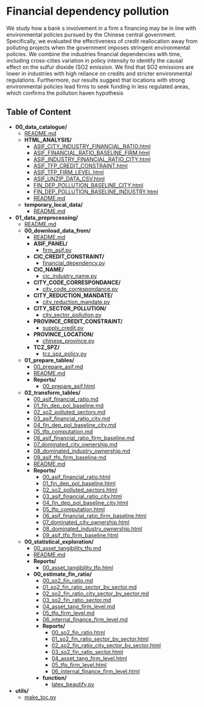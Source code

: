 
# Financial dependency pollution



We study how a bank s involvement in a firm s financing may be in line with environmental policies pursued by the Chinese central government. Specifically, we evaluated the effectiveness of credit reallocation away from polluting projects when the government imposes stringent environmental policies. We combine the industries financial dependencies with time, including cross-cities variation in policy intensity to identify the causal effect on the sulfur dioxide (SO2 emission. We find that SO2 emissions are lower in industries with high reliance on credits and stricter environmental regulations. Furthermore, our results suggest that locations with strong environmental policies lead firms to seek funding in less regulated areas, which confirms the pollution haven hypothesis
        
## Table of Content

 - **00_data_catalogue/**
   - [README.md](https://github.com/thomaspernet/Financial_dependency_pollution/tree/master/00_data_catalogue/README.md)
   - **HTML_ANALYSIS/**
     - [ASIF_CITY_INDUSTRY_FINANCIAL_RATIO.html](https://github.com/thomaspernet/Financial_dependency_pollution/tree/master/00_data_catalogue/HTML_ANALYSIS/ASIF_CITY_INDUSTRY_FINANCIAL_RATIO.html)
     - [ASIF_FINANCIAL_RATIO_BASELINE_FIRM.html](https://github.com/thomaspernet/Financial_dependency_pollution/tree/master/00_data_catalogue/HTML_ANALYSIS/ASIF_FINANCIAL_RATIO_BASELINE_FIRM.html)
     - [ASIF_INDUSTRY_FINANCIAL_RATIO_CITY.html](https://github.com/thomaspernet/Financial_dependency_pollution/tree/master/00_data_catalogue/HTML_ANALYSIS/ASIF_INDUSTRY_FINANCIAL_RATIO_CITY.html)
     - [ASIF_TFP_CREDIT_CONSTRAINT.html](https://github.com/thomaspernet/Financial_dependency_pollution/tree/master/00_data_catalogue/HTML_ANALYSIS/ASIF_TFP_CREDIT_CONSTRAINT.html)
     - [ASIF_TFP_FIRM_LEVEL.html](https://github.com/thomaspernet/Financial_dependency_pollution/tree/master/00_data_catalogue/HTML_ANALYSIS/ASIF_TFP_FIRM_LEVEL.html)
     - [ASIF_UNZIP_DATA_CSV.html](https://github.com/thomaspernet/Financial_dependency_pollution/tree/master/00_data_catalogue/HTML_ANALYSIS/ASIF_UNZIP_DATA_CSV.html)
     - [FIN_DEP_POLLUTION_BASELINE_CITY.html](https://github.com/thomaspernet/Financial_dependency_pollution/tree/master/00_data_catalogue/HTML_ANALYSIS/FIN_DEP_POLLUTION_BASELINE_CITY.html)
     - [FIN_DEP_POLLUTION_BASELINE_INDUSTRY.html](https://github.com/thomaspernet/Financial_dependency_pollution/tree/master/00_data_catalogue/HTML_ANALYSIS/FIN_DEP_POLLUTION_BASELINE_INDUSTRY.html)
     - [README.md](https://github.com/thomaspernet/Financial_dependency_pollution/tree/master/00_data_catalogue/HTML_ANALYSIS/README.md)
   - **temporary_local_data/**
     - [README.md](https://github.com/thomaspernet/Financial_dependency_pollution/tree/master/00_data_catalogue/temporary_local_data/README.md)
 - **01_data_preprocessing/**
   - [README.md](https://github.com/thomaspernet/Financial_dependency_pollution/tree/master/01_data_preprocessing/README.md)
   - **00_download_data_from/**
     - [README.md](https://github.com/thomaspernet/Financial_dependency_pollution/tree/master/01_data_preprocessing/00_download_data_from/README.md)
     - **ASIF_PANEL/**
       - [firm_asif.py](https://github.com/thomaspernet/Financial_dependency_pollution/tree/master/01_data_preprocessing/00_download_data_from/ASIF_PANEL/firm_asif.py)
     - **CIC_CREDIT_CONSTRAINT/**
       - [financial_dependency.py](https://github.com/thomaspernet/Financial_dependency_pollution/tree/master/01_data_preprocessing/00_download_data_from/CIC_CREDIT_CONSTRAINT/financial_dependency.py)
     - **CIC_NAME/**
       - [cic_industry_name.py](https://github.com/thomaspernet/Financial_dependency_pollution/tree/master/01_data_preprocessing/00_download_data_from/CIC_NAME/cic_industry_name.py)
     - **CITY_CODE_CORRESPONDANCE/**
       - [city_code_correspondance.py](https://github.com/thomaspernet/Financial_dependency_pollution/tree/master/01_data_preprocessing/00_download_data_from/CITY_CODE_CORRESPONDANCE/city_code_correspondance.py)
     - **CITY_REDUCTION_MANDATE/**
       - [city_reduction_mandate.py](https://github.com/thomaspernet/Financial_dependency_pollution/tree/master/01_data_preprocessing/00_download_data_from/CITY_REDUCTION_MANDATE/city_reduction_mandate.py)
     - **CITY_SECTOR_POLLUTION/**
       - [city_sector_pollution.py](https://github.com/thomaspernet/Financial_dependency_pollution/tree/master/01_data_preprocessing/00_download_data_from/CITY_SECTOR_POLLUTION/city_sector_pollution.py)
     - **PROVINCE_CREDIT_CONSTRAINT/**
       - [supply_credit.py](https://github.com/thomaspernet/Financial_dependency_pollution/tree/master/01_data_preprocessing/00_download_data_from/PROVINCE_CREDIT_CONSTRAINT/supply_credit.py)
     - **PROVINCE_LOCATION/**
       - [chinese_province.py](https://github.com/thomaspernet/Financial_dependency_pollution/tree/master/01_data_preprocessing/00_download_data_from/PROVINCE_LOCATION/chinese_province.py)
     - **TCZ_SPZ/**
       - [tcz_spz_policy.py](https://github.com/thomaspernet/Financial_dependency_pollution/tree/master/01_data_preprocessing/00_download_data_from/TCZ_SPZ/tcz_spz_policy.py)
   - **01_prepare_tables/**
     - [00_prepare_asif.md](https://github.com/thomaspernet/Financial_dependency_pollution/tree/master/01_data_preprocessing/01_prepare_tables/00_prepare_asif.md)
     - [README.md](https://github.com/thomaspernet/Financial_dependency_pollution/tree/master/01_data_preprocessing/01_prepare_tables/README.md)
     - **Reports/**
       - [00_prepare_asif.html](https://github.com/thomaspernet/Financial_dependency_pollution/tree/master/01_data_preprocessing/01_prepare_tables/Reports/00_prepare_asif.html)
   - **02_transform_tables/**
     - [00_asif_financial_ratio.md](https://github.com/thomaspernet/Financial_dependency_pollution/tree/master/01_data_preprocessing/02_transform_tables/00_asif_financial_ratio.md)
     - [01_fin_dep_pol_baseline.md](https://github.com/thomaspernet/Financial_dependency_pollution/tree/master/01_data_preprocessing/02_transform_tables/01_fin_dep_pol_baseline.md)
     - [02_so2_polluted_sectors.md](https://github.com/thomaspernet/Financial_dependency_pollution/tree/master/01_data_preprocessing/02_transform_tables/02_so2_polluted_sectors.md)
     - [03_asif_financial_ratio_city.md](https://github.com/thomaspernet/Financial_dependency_pollution/tree/master/01_data_preprocessing/02_transform_tables/03_asif_financial_ratio_city.md)
     - [04_fin_dep_pol_baseline_city.md](https://github.com/thomaspernet/Financial_dependency_pollution/tree/master/01_data_preprocessing/02_transform_tables/04_fin_dep_pol_baseline_city.md)
     - [05_tfp_computation.md](https://github.com/thomaspernet/Financial_dependency_pollution/tree/master/01_data_preprocessing/02_transform_tables/05_tfp_computation.md)
     - [06_asif_financial_ratio_firm_baseline.md](https://github.com/thomaspernet/Financial_dependency_pollution/tree/master/01_data_preprocessing/02_transform_tables/06_asif_financial_ratio_firm_baseline.md)
     - [07_dominated_city_ownership.md](https://github.com/thomaspernet/Financial_dependency_pollution/tree/master/01_data_preprocessing/02_transform_tables/07_dominated_city_ownership.md)
     - [08_dominated_industry_ownership.md](https://github.com/thomaspernet/Financial_dependency_pollution/tree/master/01_data_preprocessing/02_transform_tables/08_dominated_industry_ownership.md)
     - [09_asif_tfp_firm_baseline.md](https://github.com/thomaspernet/Financial_dependency_pollution/tree/master/01_data_preprocessing/02_transform_tables/09_asif_tfp_firm_baseline.md)
     - [README.md](https://github.com/thomaspernet/Financial_dependency_pollution/tree/master/01_data_preprocessing/02_transform_tables/README.md)
     - **Reports/**
       - [00_asif_financial_ratio.html](https://github.com/thomaspernet/Financial_dependency_pollution/tree/master/01_data_preprocessing/02_transform_tables/Reports/00_asif_financial_ratio.html)
       - [01_fin_dep_pol_baseline.html](https://github.com/thomaspernet/Financial_dependency_pollution/tree/master/01_data_preprocessing/02_transform_tables/Reports/01_fin_dep_pol_baseline.html)
       - [02_so2_polluted_sectors.html](https://github.com/thomaspernet/Financial_dependency_pollution/tree/master/01_data_preprocessing/02_transform_tables/Reports/02_so2_polluted_sectors.html)
       - [03_asif_financial_ratio_city.html](https://github.com/thomaspernet/Financial_dependency_pollution/tree/master/01_data_preprocessing/02_transform_tables/Reports/03_asif_financial_ratio_city.html)
       - [04_fin_dep_pol_baseline_city.html](https://github.com/thomaspernet/Financial_dependency_pollution/tree/master/01_data_preprocessing/02_transform_tables/Reports/04_fin_dep_pol_baseline_city.html)
       - [05_tfp_computation.html](https://github.com/thomaspernet/Financial_dependency_pollution/tree/master/01_data_preprocessing/02_transform_tables/Reports/05_tfp_computation.html)
       - [06_asif_financial_ratio_firm_baseline.html](https://github.com/thomaspernet/Financial_dependency_pollution/tree/master/01_data_preprocessing/02_transform_tables/Reports/06_asif_financial_ratio_firm_baseline.html)
       - [07_dominated_city_ownership.html](https://github.com/thomaspernet/Financial_dependency_pollution/tree/master/01_data_preprocessing/02_transform_tables/Reports/07_dominated_city_ownership.html)
       - [08_dominated_industry_ownership.html](https://github.com/thomaspernet/Financial_dependency_pollution/tree/master/01_data_preprocessing/02_transform_tables/Reports/08_dominated_industry_ownership.html)
       - [09_asif_tfp_firm_baseline.html](https://github.com/thomaspernet/Financial_dependency_pollution/tree/master/01_data_preprocessing/02_transform_tables/Reports/09_asif_tfp_firm_baseline.html)
   - **00_statistical_exploration/**
     - [00_asset_tangibility_tfp.md](https://github.com/thomaspernet/Financial_dependency_pollution/tree/master/02_data_analysis/00_statistical_exploration/00_asset_tangibility_tfp.md)
     - [README.md](https://github.com/thomaspernet/Financial_dependency_pollution/tree/master/02_data_analysis/00_statistical_exploration/README.md)
     - **Reports/**
       - [00_asset_tangibility_tfp.html](https://github.com/thomaspernet/Financial_dependency_pollution/tree/master/02_data_analysis/00_statistical_exploration/Reports/00_asset_tangibility_tfp.html)
     - **00_estimate_fin_ratio/**
       - [00_so2_fin_ratio.md](https://github.com/thomaspernet/Financial_dependency_pollution/tree/master/02_data_analysis/01_model_estimation/00_estimate_fin_ratio/00_so2_fin_ratio.md)
       - [01_so2_fin_ratio_sector_by_sector.md](https://github.com/thomaspernet/Financial_dependency_pollution/tree/master/02_data_analysis/01_model_estimation/00_estimate_fin_ratio/01_so2_fin_ratio_sector_by_sector.md)
       - [02_so2_fin_ratio_city_sector_by_sector.md](https://github.com/thomaspernet/Financial_dependency_pollution/tree/master/02_data_analysis/01_model_estimation/00_estimate_fin_ratio/02_so2_fin_ratio_city_sector_by_sector.md)
       - [03_so2_fin_ratio_sector.md](https://github.com/thomaspernet/Financial_dependency_pollution/tree/master/02_data_analysis/01_model_estimation/00_estimate_fin_ratio/03_so2_fin_ratio_sector.md)
       - [04_asset_tang_firm_level.md](https://github.com/thomaspernet/Financial_dependency_pollution/tree/master/02_data_analysis/01_model_estimation/00_estimate_fin_ratio/04_asset_tang_firm_level.md)
       - [05_tfp_firm_level.md](https://github.com/thomaspernet/Financial_dependency_pollution/tree/master/02_data_analysis/01_model_estimation/00_estimate_fin_ratio/05_tfp_firm_level.md)
       - [06_internal_finance_firm_level.md](https://github.com/thomaspernet/Financial_dependency_pollution/tree/master/02_data_analysis/01_model_estimation/00_estimate_fin_ratio/06_internal_finance_firm_level.md)
       - **Reports/**
         - [00_so2_fin_ratio.html](https://github.com/thomaspernet/Financial_dependency_pollution/tree/master/02_data_analysis/01_model_estimation/00_estimate_fin_ratio/Reports/00_so2_fin_ratio.html)
         - [01_so2_fin_ratio_sector_by_sector.html](https://github.com/thomaspernet/Financial_dependency_pollution/tree/master/02_data_analysis/01_model_estimation/00_estimate_fin_ratio/Reports/01_so2_fin_ratio_sector_by_sector.html)
         - [02_so2_fin_ratio_city_sector_by_sector.html](https://github.com/thomaspernet/Financial_dependency_pollution/tree/master/02_data_analysis/01_model_estimation/00_estimate_fin_ratio/Reports/02_so2_fin_ratio_city_sector_by_sector.html)
         - [03_so2_fin_ratio_sector.html](https://github.com/thomaspernet/Financial_dependency_pollution/tree/master/02_data_analysis/01_model_estimation/00_estimate_fin_ratio/Reports/03_so2_fin_ratio_sector.html)
         - [04_asset_tang_firm_level.html](https://github.com/thomaspernet/Financial_dependency_pollution/tree/master/02_data_analysis/01_model_estimation/00_estimate_fin_ratio/Reports/04_asset_tang_firm_level.html)
         - [05_tfp_firm_level.html](https://github.com/thomaspernet/Financial_dependency_pollution/tree/master/02_data_analysis/01_model_estimation/00_estimate_fin_ratio/Reports/05_tfp_firm_level.html)
         - [06_internal_finance_firm_level.html](https://github.com/thomaspernet/Financial_dependency_pollution/tree/master/02_data_analysis/01_model_estimation/00_estimate_fin_ratio/Reports/06_internal_finance_firm_level.html)
       - **function/**
         - [latex_beautify.py](https://github.com/thomaspernet/Financial_dependency_pollution/tree/master/02_data_analysis/01_model_estimation/00_estimate_fin_ratio/function/latex_beautify.py)
 - **utils/**
   - [make_toc.py](https://github.com/thomaspernet/Financial_dependency_pollution/tree/master/utils/make_toc.py)
